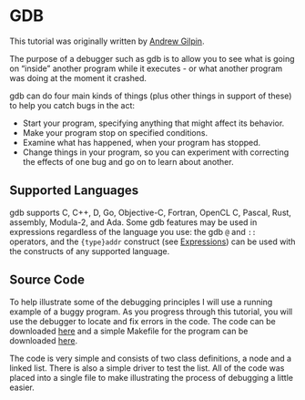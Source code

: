 # GDB
This tutorial was originally written by [Andrew Gilpin](http://www.cs.cmu.edu/~gilpin/).

The purpose of a debugger such as gdb is to allow you to see what is going on “inside” another program while it executes - or what another program was doing at the moment it crashed.

gdb can do four main kinds of things (plus other things in support of these) to help you catch bugs in the act:

* Start your program, specifying anything that might affect its behavior.
* Make your program stop on specified conditions.
* Examine what has happened, when your program has stopped.
* Change things in your program, so you can experiment with correcting the effects of one bug and go on to learn about another.

##  Supported Languages
gdb supports C, C++, D, Go, Objective-C, Fortran, OpenCL C, Pascal, Rust, assembly, Modula-2, and Ada. Some gdb features may be used in expressions regardless of the language you use: the gdb `@` and `::` operators, and the `{type}addr` construct (see [Expressions](https://sourceware.org/gdb/current/onlinedocs/gdb/Expressions.html)) can be used with the constructs of any supported language.

##  Source Code
To help illustrate some of the debugging principles I will use a running example of a buggy program. As you progress through this tutorial, you will use the debugger to locate and fix errors in the code. The code can be downloaded [here](src/main.cpp) and a simple Makefile for the program can be downloaded [here](src/Makefile).

The code is very simple and consists of two class definitions, a node and a linked list. There is also a simple driver to test the list. All of the code was placed into a single file to make illustrating the process of debugging a little easier.

